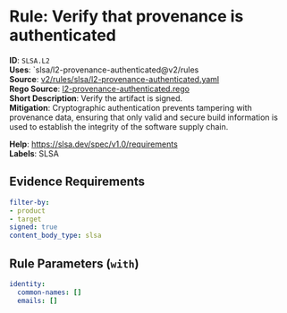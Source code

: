 # Rule: Verify that provenance is authenticated

**ID**: `SLSA.L2`  
**Uses**: `slsa/l2-provenance-authenticated@v2/rules  
**Source**: [v2/rules/slsa/l2-provenance-authenticated.yaml](https://github.com/scribe-public/sample-policies/v2/rules/slsa/l2-provenance-authenticated.yaml)  
**Rego Source**: [l2-provenance-authenticated.rego](https://github.com/scribe-public/sample-policies/v2/rules/slsa/l2-provenance-authenticated.rego)  
**Short Description**: Verify the artifact is signed.  
**Mitigation**: Cryptographic authentication prevents tampering with provenance data, ensuring that only valid and secure build information is used to establish the integrity of the software supply chain.
  
**Help**: https://slsa.dev/spec/v1.0/requirements  
**Labels**: SLSA

## Evidence Requirements

```yaml
filter-by:
- product
- target
signed: true
content_body_type: slsa
```
## Rule Parameters (`with`)

```yaml
identity:
  common-names: []
  emails: []
```
